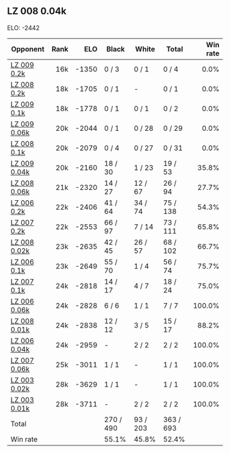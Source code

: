 ## LZ 008 0.04k ##

ELO: -2442

Opponent | Rank | ELO | Black | White | Total | Win rate
---------|-----:|----:|-------|-------|-------|-------:
[LZ 009 0.2k](LZ%20009%200.2k.md) | 16k | -1350 | 0 / 3 | 0 / 1 | 0 / 4 | 0.0%
[LZ 008 0.2k](LZ%20008%200.2k.md) | 18k | -1705 | 0 / 1 | - | 0 / 1 | 0.0%
[LZ 009 0.1k](LZ%20009%200.1k.md) | 18k | -1778 | 0 / 1 | 0 / 1 | 0 / 2 | 0.0%
[LZ 009 0.06k](LZ%20009%200.06k.md) | 20k | -2044 | 0 / 1 | 0 / 28 | 0 / 29 | 0.0%
[LZ 008 0.1k](LZ%20008%200.1k.md) | 20k | -2079 | 0 / 4 | 0 / 27 | 0 / 31 | 0.0%
[LZ 009 0.04k](LZ%20009%200.04k.md) | 20k | -2160 | 18 / 30 | 1 / 23 | 19 / 53 | 35.8%
[LZ 008 0.06k](LZ%20008%200.06k.md) | 21k | -2320 | 14 / 27 | 12 / 67 | 26 / 94 | 27.7%
[LZ 006 0.2k](LZ%20006%200.2k.md) | 22k | -2406 | 41 / 64 | 34 / 74 | 75 / 138 | 54.3%
[LZ 007 0.2k](LZ%20007%200.2k.md) | 22k | -2553 | 66 / 97 | 7 / 14 | 73 / 111 | 65.8%
[LZ 008 0.02k](LZ%20008%200.02k.md) | 23k | -2635 | 42 / 45 | 26 / 57 | 68 / 102 | 66.7%
[LZ 006 0.1k](LZ%20006%200.1k.md) | 23k | -2649 | 55 / 70 | 1 / 4 | 56 / 74 | 75.7%
[LZ 007 0.1k](LZ%20007%200.1k.md) | 24k | -2818 | 14 / 17 | 4 / 7 | 18 / 24 | 75.0%
[LZ 006 0.06k](LZ%20006%200.06k.md) | 24k | -2828 | 6 / 6 | 1 / 1 | 7 / 7 | 100.0%
[LZ 008 0.01k](LZ%20008%200.01k.md) | 24k | -2838 | 12 / 12 | 3 / 5 | 15 / 17 | 88.2%
[LZ 006 0.04k](LZ%20006%200.04k.md) | 24k | -2959 | - | 2 / 2 | 2 / 2 | 100.0%
[LZ 007 0.06k](LZ%20007%200.06k.md) | 25k | -3011 | 1 / 1 | - | 1 / 1 | 100.0%
[LZ 003 0.02k](LZ%20003%200.02k.md) | 28k | -3629 | 1 / 1 | - | 1 / 1 | 100.0%
[LZ 003 0.01k](LZ%20003%200.01k.md) | 28k | -3711 | - | 2 / 2 | 2 / 2 | 100.0%
Total | | | 270 / 490 | 93 / 203 | 363 / 693 | 
Win rate| | | 55.1% | 45.8% | 52.4% | 
